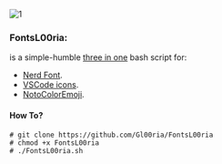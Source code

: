 ![ 1 ](https://github.com/Gl00ria/FontsL00ria/blob/main/screenshots/1.png)
### FontsL00ria:

is a simple-humble [three in one](https://www.nescafe.com/gb/our-coffees/in1/nescafe-3in1/) bash script for:
* [Nerd Font](https://github.com/ryanoasis/nerd-fonts).
* [VSCode icons](https://github.com/microsoft/vscode-codicons/raw/main/dist/codicon.ttf).
* [NotoColorEmoji](https://github.com/googlefonts/noto-emoji).

#### How To?
```
# git clone https://github.com/Gl00ria/FontsL00ria
# chmod +x FontsL00ria
# ./FontsL00ria.sh
```

